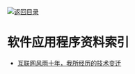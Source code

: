 [![返回目录](https://parg.co/UGo)](https://parg.co/b4z)

# 软件应用程序资料索引

* [互联网风雨十年，我所经历的技术变迁 ](http://zhangtielei.com/posts/blog-mobile-to-ai.html)

